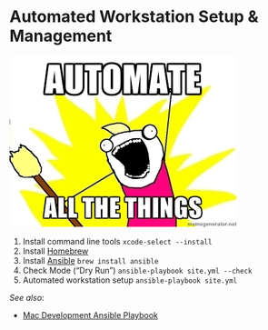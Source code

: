 # Automated Workstation Setup & Management
![Automate All The Things!](https://github.com/drafael/osx-bootstrap/raw/master/aatt.jpeg)

1. Install command line tools `xcode-select --install`
2. Install [Homebrew](http://brew.sh)
3. Install [Ansible](https://www.ansible.com/)
`brew install ansible`
4. Check Mode (“Dry Run”)
`ansible-playbook site.yml --check`
5. Automated workstation setup
`ansible-playbook site.yml`

*See also*:
  - [Mac Development Ansible Playbook](https://github.com/geerlingguy/mac-dev-playbook)